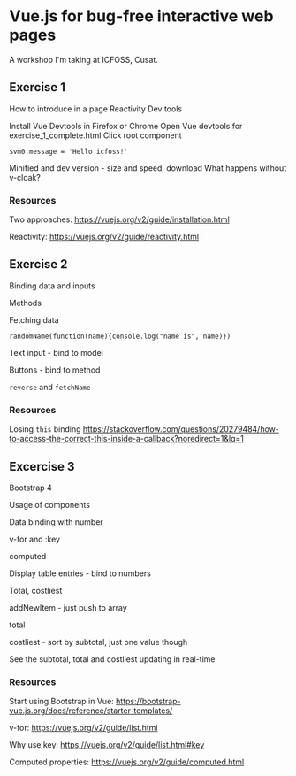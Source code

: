 # Vue.js for bug-free interactive web pages
A workshop I'm taking at ICFOSS, Cusat.

## Exercise 1
How to introduce in a page
Reactivity
Dev tools


Install Vue Devtools in Firefox or Chrome
Open Vue devtools for exercise_1_complete.html
Click root component

`$vm0.message = 'Hello icfoss!'`

Minified and dev version - size and speed, download
What happens without v-cloak?

### Resources
Two approaches: https://vuejs.org/v2/guide/installation.html

Reactivity: https://vuejs.org/v2/guide/reactivity.html

## Exercise 2

Binding data and inputs

Methods

Fetching data

`randomName(function(name){console.log("name is", name)})`

Text input - bind to model

Buttons - bind to method

`reverse` and `fetchName`

### Resources

Losing `this` binding https://stackoverflow.com/questions/20279484/how-to-access-the-correct-this-inside-a-callback?noredirect=1&lq=1

## Excercise 3

Bootstrap 4

Usage of components

Data binding with number

v-for and :key

computed

Display table entries - bind to numbers

Total, costliest

addNewItem - just push to array

total

costliest - sort by subtotal, just one value though

See the subtotal, total and costliest updating in real-time

### Resources

Start using Bootstrap in Vue: https://bootstrap-vue.js.org/docs/reference/starter-templates/

v-for: https://vuejs.org/v2/guide/list.html

Why use key: https://vuejs.org/v2/guide/list.html#key

Computed properties: https://vuejs.org/v2/guide/computed.html
